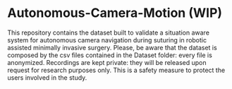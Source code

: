 # Autonomous-Camera-Motion (WIP)

This repository contains the dataset built to validate a situation aware system for autonomous camera navigation during suturing in robotic assisted minimally invasive surgery. Please, be aware that the dataset is composed by the csv files contained in the Dataset folder: every file is anonymized. Recordings are kept private: they will be released upon request for research purposes only. This is a safety measure to protect the users involved in the study.
